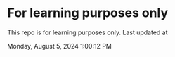 # For learning purposes only
This repo is for learning purposes only.
Last updated at

Monday, August 5, 2024 1:00:12 PM

